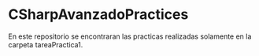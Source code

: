 # CSharpAvanzadoPractices
 En este repositorio se encontraran las practicas realizadas solamente en la carpeta tareaPractica1.
